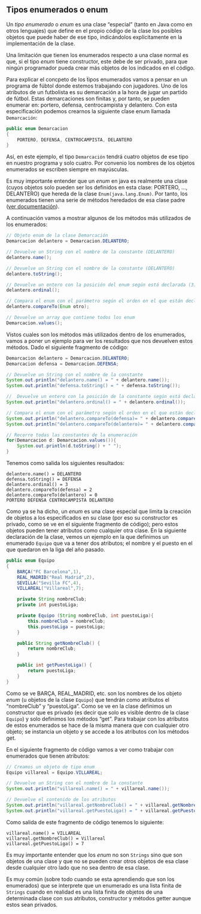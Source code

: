 ## Tipos enumerados o enum

Un _tipo enumerado_ o _enum_ es una clase “especial” (tanto en Java como en otros lenguajes) que define en el propio código  de la clase los posibles objetos que puede haber de ese tipo, indicándolos explícitamente en la implementación de la clase. 

Una limitación que tienen los enumerados respecto a una clase normal es que, si el tipo _enum_ tiene constructor, este debe de ser privado, para que ningún programador pueda crear más objetos de los indicados en el código.

Para explicar el concpeto de los ẗipos enumerados vamos a pensar en un programa de fúbtol donde estemos trabajando con jugadores. Uno de los atributos de un futbolista es su demarcación a la hora de jugar un partido de fútbol. Estas demarcaciones son finitas y, por tanto, se pueden enumerar en: portero, defensa, centrocampista y delantero. Con esta especificación podemos crearnos la siguiente clase enum llamada `Demarcación`:

```java
public enum Demarcacion
{
    PORTERO, DEFENSA, CENTROCAMPISTA, DELANTERO
}
```

Así, en este ejemplo, el tipo `Demarcación` tendrá cuatro objetos de ese tipo en nuestro programa y solo cuatro. Por convenio los nombres de los objetos enumerados se escriben siempre en mayúsculas.

Es muy importante entender que un _enum_ en java es realmente una clase (cuyos objetos solo pueden ser los definidos en esta clase: PORTERO, ..., DELANTERO) que hereda de la clase `Enum(java.lang.Enum)`. Por tanto, los enumerados tienen una serie de métodos heredados de esa clase padre ([ver documentación](https://docs.oracle.com/javase/8/docs/api/java/lang/Enum.html)). 

A continuación vamos a mostrar algunos de los métodos más utilizados de los enumerados:
    
```java    
// Objeto enum de la clase Demarcación
Demarcacion delantero = Demarcacion.DELANTERO; 

// Devuelve un String con el nombre de la constante (DELANTERO)
delantero.name();     

// Devuelve un String con el nombre de la constante (DELANTERO)
delantero.toString(); 

// Devuelve un entero con la posición del enum según está declarada (3)
delantero.ordinal();    

// Compara el enum con el parámetro según el orden en el que están declarados lo enum
delantero.compareTo(Enum otro);    

// Devuelve un array que contiene todos los enum
Demarcacion.values();   
```
    

Vistos cuales son los métodos más utilizados dentro de los enumerados, vamos a poner un ejemplo para ver los resultados que nos devuelven estos métodos. Dado el siguiente fragmento de código:

```java
Demarcacion delantero = Demarcacion.DELANTERO;
Demarcacion defensa = Demarcacion.DEFENSA;

// Devuelve un String con el nombre de la constante
System.out.println("delantero.name() = " + delantero.name());
System.out.println("defensa.toString() = " + defensa.toString());

//  Devuelve un entero con la posición de la constante según está declarada.
System.out.println("delantero.ordinal() = " + delantero.ordinal());

// Compara el enum con el parámetro según el orden en el que están declaradas las constantes. 
System.out.println("delantero.compareTo(defensa)= " + delantero.compareTo(defensa));
System.out.println("delantero.compareTo(delantero)= " + delantero.compareTo(delantero));

// Recorre todas las constantes de la enumeración
for(Demarcacion d: Demarcacion.values()){
    System.out.println(d.toString() + " ");
}
```


Tenemos como salida los siguientes resultados:

    delantero.name() = DELANTERO
    defensa.toString() = DEFENSA
    delantero.ordinal() = 3
    delantero.compareTo(defensa) = 2
    delantero.compareTo(delantero) = 0
    PORTERO DEFENSA CENTROCAMPISTA DELANTERO


Como ya se ha dicho, un _enum_ es una clase especial que limita la creación de objetos a los especificados en su clase (por eso su constructor es privado, como se ve en el siguiente fragmento de código); pero estos objetos pueden tener atributos como cualquier otra clase. En la siguiente declaración de la clase, vemos un ejemplo en la que definimos un enumerado `Equipo` que va a tener dos atributos; el nombre y el puesto en el que quedaron en la liga del año pasado.

```java
public enum Equipo
{
    BARÇA("FC Barcelona",1), 
    REAL_MADRID("Real Madrid",2),
    SEVILLA("Sevilla FC",4), 
    VILLAREAL("Villareal",7); 

    private String nombreClub;
    private int puestoLiga;

    private Equipo (String nombreClub, int puestoLiga){
        this.nombreClub = nombreClub;
        this.puestoLiga = puestoLiga;
    }

    public String getNombreClub() {
        return nombreClub;
    }

    public int getPuestoLiga() {
        return puestoLiga;
    }	
}
```


Como se ve BARÇA, REAL_MADRID, etc. son los nombres de los objeto _enum_ (u objetos de la clase `Equipo`) que tendrán como atributos el “nombreClub” y “puestoLiga”. Como se ve en la clase definimos un constructor que es privado (es decir que solo es visible dentro de la clase `Equipo`) y solo definimos los métodos “get”. Para trabajar con los atributos de estos enumerados se hace de la misma manera que con cualquier otro objeto; se instancia un objeto y se accede a los atributos con los métodos get. 

En el siguiente fragmento de código vamos a ver como trabajar con enumerados que tienen atributos:

```java
// Creamos un objeto de tipo enum
Equipo villareal = Equipo.VILLAREAL;

// Devuelve un String con el nombre de la constante
System.out.println("villareal.name() = " + villareal.name());

// Devuelve el contenido de los atributos
System.out.println("villareal.getNombreClub() = " + villareal.getNombreClub());
System.out.println("villareal.getPuestoLiga() = " + villareal.getPuestoLiga());
```
    

Como salida de este fragmento de código tenemos lo siguiente:

    villareal.name() = VILLAREAL
    villareal.getNombreClub() = Villareal
    villareal.getPuestoLiga() = 7
    
    
Es muy importante entender que los _enum_ no son `Strings` sino que son objetos de una clase y que no se pueden crear otros objetos de esa clase desde cualquier otro lado que no sea dentro de esa clase. 

Es muy común (sobre todo cuando se esta aprendiendo que son los enumerados) que se interprete que un enumerado es una lista finita de `Strings` cuando en realidad es una lista finita de objetos de una determinada clase con sus atributos, constructor y métodos getter aunque estos sean privados.








